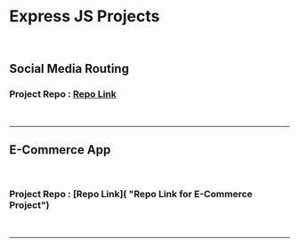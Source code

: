 # Express JS Projects 

<br>

## Social Media Routing

### Project Repo : [Repo Link](https://github.com/MadhavSahi/FullStack-JavaScript-2022-23/tree/main/ExpressJS_Projects/Express_SocialMediaBasic "Repo Link for Social Media Routing Project")

<br>
<hr>

## E-Commerce App

<br>

### Project Repo : [Repo Link]( "Repo Link for E-Commerce Project")

<br>
<hr>